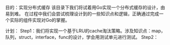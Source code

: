 目的：实现分布式缓存
该目录下我们将试着用Go实现一个分布式缓存的设计，由易到难。 在过程中我们会尝试梳理设计到的一些知识点和逻辑，正确通过完成一个实际的组件实现对Go的掌握。

计划：
Step1：我们将实现一个基于LRU的cache淘汰策略。涉及知识点：map，队列，struct，interface，func的设计，学会用测试单元进行测试。
Step2：
